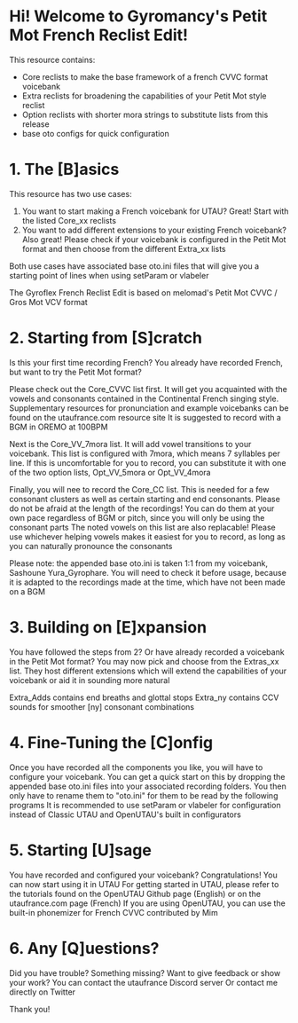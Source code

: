 # Hi! Welcome to Gyromancy's Petit Mot French Reclist Edit!

This resource contains:
- Core reclists to make the base framework of a french CVVC format voicebank
- Extra reclists for broadening the capabilities of your Petit Mot style reclist
- Option reclists with shorter mora strings to substitute lists from this release
- base oto configs for quick configuration

# 1. The [B]asics

This resource has two use cases:
1. You want to start making a French voicebank for UTAU?
Great! Start with the listed Core_xx reclists
2.  You want to add different extensions to your existing French voicebank?
Also great! Please check if your voicebank is configured in the Petit Mot format and then choose from the different Extra_xx lists

Both use cases have associated base oto.ini files that will give you a starting point of lines when using setParam or vlabeler

The Gyroflex French Reclist Edit is based on melomad's Petit Mot CVVC / Gros Mot VCV format

# 2. Starting from [S]cratch

Is this your first time recording French? You already have recorded French, but want to try the Petit Mot format?

Please check out the Core_CVVC list first. It will get you acquainted with the vowels and consonants contained in the Continental French singing style. Supplementary resources for pronunciation and example voicebanks can be found on the utaufrance.com resource site
It is suggested to record with a BGM in OREMO at 100BPM

Next is the Core_VV_7mora list. It will add vowel transitions to your voicebank. This list is configured with 7mora, which means 7 syllables per line. If this is uncomfortable for you to record, you can substitute it with one of the two option lists, Opt_VV_5mora or Opt_VV_4mora

Finally, you will nee to record the Core_CC list. This is needed for a few consonant clusters as well as certain starting and end consonants. Please do not be afraid at the length of the recordings! You can do them at your own pace regardless of BGM or pitch, since you will only be using the consonant parts
The noted vowels on this list are also replacable! Please use whichever helping vowels makes it easiest for you to record, as long as you can naturally pronounce the consonants

Please note: the appended base oto.ini is taken 1:1 from my voicebank, Sashoune Yura_Gyrophare. You will need to check it before usage, because it is adapted to the recordings made at the time, which have not been made on a BGM

# 3. Building on [E]xpansion

You have followed the steps from 2? Or have already recorded a voicebank in the Petit Mot format?
You may now pick and choose from the Extras_xx list. They host different extensions which will extend the capabilities of your voicebank or aid it in sounding more natural

Extra_Adds contains end breaths and glottal stops
Extra_ny contains CCV sounds for smoother [ny] consonant combinations

# 4. Fine-Tuning the [C]onfig

Once you have recorded all the components you like, you will have to configure your voicebank. You can get a quick start on this by dropping the appended base oto.ini files into your associated recording folders. You then only have to rename them to "oto.ini" for them to be read by the following programs
It is recommended to use setParam or vlabeler for configuration instead of Classic UTAU and OpenUTAU's built in configurators

# 5.  Starting [U]sage

You have recorded and configured your voicebank? Congratulations! You can now start using it in UTAU
For getting started in UTAU, please refer to the tutorials found on the OpenUTAU Github page (English) or on the utaufrance.com page (French)
If you are using OpenUTAU, you can use the built-in phonemizer for French CVVC contributed by Mim

# 6. Any [Q]uestions?

Did you have trouble? Something missing? Want to give feedback or show your work?
You can contact the utaufrance Discord server
Or contact me directly on Twitter

Thank you!